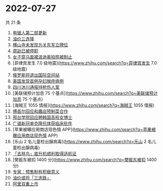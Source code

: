 # 2022-07-27

共 21 条

<!-- BEGIN -->
<!-- 最后更新时间 Wed Jul 27 2022 16:10:44 GMT+0800 (China Standard Time) -->

1. [电锯人第二部更新](https://www.zhihu.com/search?q=电锯人第二部更新)
1. [油价三连降](https://www.zhihu.com/search?q=油价三连降)
1. [横山寺未发现为关东军立牌位](https://www.zhihu.com/search?q=横山寺未发现为关东军立牌位)
1. [周劼已被停职](https://www.zhihu.com/search?q=周劼已被停职)
1. [女子穿马面裙进迪奥拍照被制止](https://www.zhihu.com/search?q=女子穿马面裙进迪奥拍照被制止)
1. [菲律宾发生 7.0 级地震](https://www.zhihu.com/search?q=菲律宾发生 7.0 级地震)
1. [俄罗斯将退出国际空间站](https://www.zhihu.com/search?q=俄罗斯将退出国际空间站)
1. [美国发现首例孕妇猴痘病例](https://www.zhihu.com/search?q=美国发现首例孕妇猴痘病例)
1. [四川沐川通报持枪伤人案](https://www.zhihu.com/search?q=四川沐川通报持枪伤人案)
1. [美联储预计加息 75 个基点](https://www.zhihu.com/search?q=美联储预计加息 75 个基点)
1. [海贼王 1055 情报](https://www.zhihu.com/search?q=海贼王 1055 情报)
1. [傅首尔回应和趣店预制菜合作](https://www.zhihu.com/search?q=傅首尔回应和趣店预制菜合作)
1. [邢台学院回应聘韩国高校女博士](https://www.zhihu.com/search?q=邢台学院回应聘韩国高校女博士)
1. [广谱新冠单克隆抗体获临床批件](https://www.zhihu.com/search?q=广谱新冠单克隆抗体获临床批件)
1. [苹果被曝应用商店现色情 APP](https://www.zhihu.com/search?q=苹果被曝应用商店现色情 APP)
1. [乐山 2 名儿童检出腺病毒](https://www.zhihu.com/search?q=乐山 2 名儿童检出腺病毒)
1. [「吉祥鸟」直升机顺利取得适航证](https://www.zhihu.com/search?q=「吉祥鸟」直升机顺利取得适航证)
1. [樊振东被扣 1400 分](https://www.zhihu.com/search?q=樊振东被扣 1400 分)
1. [专家：预售制有积极意义](https://www.zhihu.com/search?q=专家：预售制有积极意义)
1. [油价或将「三连跌」](https://www.zhihu.com/search?q=油价或将「三连跌」)
1. [阿里双重上市](https://www.zhihu.com/search?q=阿里双重上市)

<!-- END -->
